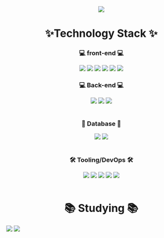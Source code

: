<!-- ### Hi there 👋-->
<!--타이틀 부분-->
<div align="center">
 <img src="https://capsule-render.vercel.app/api?type=Venom&color=gradient&customColorList=0,2,2,5,30&height=300&section=header&text=Welcome%20BAEDO-GIT&fontSize=80&fontColor=DDF657" />
</div>

<!--내용 부분-->
<h1 align="center">✨Technology Stack ✨</h1>
 <h3 align="center">💻 front-end 💻</h3>
  <div align="center">
   <img src="https://img.shields.io/badge/html5-E34F26.svg?style=for-the-badge&logo=html5&logoColor=white" />
   <img src="https://img.shields.io/badge/css3-%231572B6.svg?style=for-the-badge&logo=css3&logoColor=white"/ >
   <img src="https://img.shields.io/badge/JSON-000000?style=for-the-badge&logo=json&logoColor=white"/>
   <img src="https://img.shields.io/badge/javascript-F7DF1E.svg?style=for-the-badge&logo=javascript&logoColor=20232a" />
   <img src="https://img.shields.io/badge/react-20232a.svg?style=for-the-badge&logo=react&logoColor=61DAFB" />
   <img src="https://img.shields.io/badge/jQuery-0769AD.svg?style=for-the-badge&logo=jQuery&logoColor=white"/>
 </div>

 <h3 align="center">💻 Back-end 💻</h3>
  <div align="center">
   <img src="https://img.shields.io/badge/java-007396?style=for-the-badge&logo=Spring&logoColor=white"/>
   <img src="https://img.shields.io/badge/Spring-6DB33F?style=for-the-badge&logo=Spring&logoColor=white"/>
   <img src="https://img.shields.io/badge/Node.js-339933?style=for-the-badge&logo=Node.js&logoColor=white"/>
  </div>
<br>
 <h3 align="center">💾 Database 💾</h3>
   <div align="center">
    <img src="https://img.shields.io/badge/MySQL-4479A1?style=for-the-badge&logo=MySQL&logoColor=white"/>
    <img src="https://img.shields.io/badge/ORACLE-F80000?style=for-the-badge&logo=oracle&logoColor=white"/>
   </div> 
<br>
  <h3 align="center">🛠 Tooling/DevOps 🛠</h3>
   <div align="center">
     <img src="https://img.shields.io/badge/Git-F05032?style=for-the-badge&logo=git&logoColor=white"/>
     <img src="https://img.shields.io/badge/GitHub-181717?style=for-the-badge&logo=GitHub&logoColor=white"/>
     <img src="https://img.shields.io/badge/Postman-FF6C37?style=for-the-badge&logo=Postman&logoColor=white"/>
     <img src="https://img.shields.io/badge/Visual Studio Code-007ACC?style=for-the-badge&logo=Visual Studio Code&logoColor=white"/>
     <img src="https://img.shields.io/badge/Eclipse%20IDE-2C2255.svg?&style=for-the-badge&logo=Eclipse%20IDE&logoColor=white"/>
   </div> 
<br>
<h1 align="center">📚 Studying 📚</h1>
 <div align="justify">
  <img src="https://github-readme-stats.vercel.app/api?username=qorjsdnr17&show_icons=true&theme=radical"/>
   <img src="https://img.shields.io/badge/Eclipse%20IDE-2C2255.svg?&style=for-the-badge&logo=Eclipse%20IDE&logoColor=white"/>
 </div>

 


 

<!--
**qorjsdnr17/qorjsdnr17** is a ✨ _special_ ✨ repository because its `README.md` (this file) appears on your GitHub profile.

Here are some ideas to get you started:

- 🔭 I’m currently working on ...
- 🌱 I’m currently learning ...
- 👯 I’m looking to collaborate on ...
- 🤔 I’m looking for help with ...
- 💬 Ask me about ...
- 📫 How to reach me: ...
- 😄 Pronouns: ...
- ⚡ Fun fact: ...
-->
